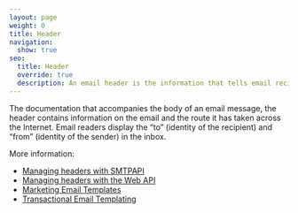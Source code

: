 ```yaml
---
layout: page
weight: 0
title: Header
navigation:
  show: true
seo:
  title: Header
  override: true
  description: An email header is the information that tells email recipients and servers where the email has come from and where it should go.
---
```


The documentation that accompanies the body of an email message, the header contains information on the email and the route it has taken across the Internet. Email readers display the “to” (identity of the recipient) and “from” (identity of the sender) in the inbox.

More information:

* [Managing headers with SMTPAPI]({{root_url}}/API_Reference/SMTP_API/index.html)
* [Managing headers with the Web API]({{root_url}}/API_Reference/Web_API/mail.html#-send)
* [Marketing Email Templates]({{root_url}}/User_Guide/Marketing_Emails/create_manage.html)
* [Transactional Email Templating]({{root_url}}/User_Guide/Transactional_Email/Template_Engine/index.html)
